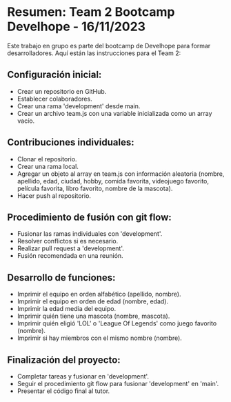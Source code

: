 # Resumen: Team 2 Bootcamp Develhope - 16/11/2023

Este trabajo en grupo es parte del bootcamp de Develhope para formar desarrolladores.
Aquí están las instrucciones para el Team 2:

## Configuración inicial:
- Crear un repositorio en GitHub.
- Establecer colaboradores.
- Crear una rama 'development' desde main.
- Crear un archivo team.js con una variable inicializada como un array vacío.

## Contribuciones individuales:
- Clonar el repositorio.
- Crear una rama local.
- Agregar un objeto al array en team.js con información aleatoria (nombre, apellido, edad, ciudad, hobby, comida favorita, videojuego favorito, película favorita, libro favorito, nombre de la mascota).
- Hacer push al repositorio.

## Procedimiento de fusión con git flow:
- Fusionar las ramas individuales con 'development'.
- Resolver conflictos si es necesario.
- Realizar pull request a 'development'.
- Fusión recomendada en una reunión.

## Desarrollo de funciones:
- Imprimir el equipo en orden alfabético (apellido, nombre).
- Imprimir el equipo en orden de edad (nombre, edad).
- Imprimir la edad media del equipo.
- Imprimir quién tiene una mascota (nombre, mascota).
- Imprimir quién eligió 'LOL' o 'League Of Legends' como juego favorito (nombre).
- Imprimir si hay miembros con el mismo nombre (nombre).

## Finalización del proyecto:
- Completar tareas y fusionar en 'development'.
- Seguir el procedimiento git flow para fusionar 'development' en 'main'.
- Presentar el código final al tutor.
